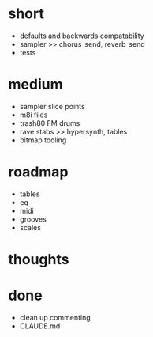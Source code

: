 # short

- defaults and backwards compatability
- sampler >> chorus_send, reverb_send
- tests 

# medium

- sampler slice points
- m8i files
- trash80 FM drums
- rave stabs >> hypersynth, tables
- bitmap tooling

# roadmap

- tables
- eq
- midi
- grooves
- scales

# thoughts

# done

- clean up commenting
- CLAUDE.md

